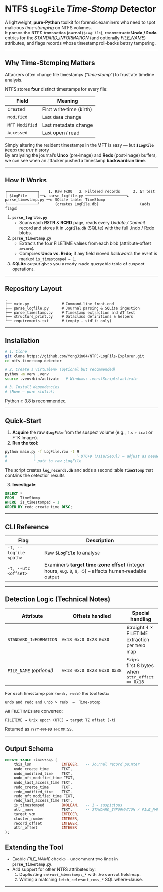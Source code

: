 # NTFS `$LogFile` *Time‑Stomp* Detector

A lightweight, **pure‑Python** toolkit for forensic examiners who need to spot malicious _time‑stomping_ on NTFS volumes.  
It parses the NTFS transaction journal (`$LogFile`), reconstructs **Undo / Redo** entries for the *STANDARD_INFORMATION* (and optionally *FILE_NAME*) attributes, and flags records whose timestamp roll‑backs betray tampering.

---

## Why Time‑Stomping Matters

Attackers often change file timestamps (“_time‑stomp_”) to frustrate timeline analysis.

NTFS stores **four** distinct timestamps for every file:

| Field | Meaning |
|-------|---------|
| `Created` | First write‑time (birth) |
| `Modified` | Last data change |
| `MFT Modified` | Last metadata change |
| `Accessed` | Last open / read |

Simply altering the resident timestamps in the MFT is easy — but **`$LogFile`** keeps the _true_ history.  
By analysing the journal’s **Undo** (pre‑image) and **Redo** (post‑image) buffers, we can see when an attacker pushed a timestamp **backwards in time**.

---

## How It Works

```
┌──────────────┐    1. Raw 0x00   2. Filtered records      3. ΔT test
│ $LogFile     │──► parse_logfile.py ───────────────────► parse_timestamp.py ──► SQLite table: TimeStomp
└──────────────┘       (creates LogFile.db)                   (adds flags)
```

1. **`parse_logfile.py`**  
   * Scans each **RSTR** & **RCRD** page, reads every *Update / Commit* record and stores it in **`LogFile.db`** (SQLite) with the full Undo / Redo blobs.  
2. **`parse_timestamp.py`**  
   * Extracts the four FILETIME values from each blob (attribute‑offset aware).  
   * Compares **Undo vs. Redo**; if any field moved _backwards_ the event is marked `is_timestomped = 1`.  
3. **SQLite** output gives you a ready‑made queryable table of suspect operations.

---

## Repository Layout

```
.
├── main.py               # Command‑line front‑end
├── parse_logfile.py      # Journal parsing & SQLite ingestion
├── parse_timestamp.py    # Timestamp extraction and ΔT test
├── structure_print.py    # Dataclass definitions & helpers
└── requirements.txt      # (empty – stdlib only)
```

---

## Installation

```bash
# 1. Clone
git clone https://github.com/YongJin04/NTFS-LogFile-Explorer.git
cd ntfs-timestomp-detector

# 2. Create a virtualenv (optional but recommended)
python -m venv .venv
source .venv/bin/activate   # Windows: .venv\Scripts\activate

# 3. Install dependencies
# (None – pure stdlib!)
```

Python ≥ 3.8 is recommended.

---

## Quick‑Start

1. **Acquire** the raw **`$LogFile`** from the suspect volume (e.g., `fls` + `icat` or FTK Imager).  
2. **Run the tool**:

```bash
python main.py -f LogFile.raw -t 9
#            │                   └ UTC+9 (Asia/Seoul) – adjust as needed
#            └ path to raw $LogFile
```

The script creates **`log_records.db`** and adds a second table **`TimeStomp`** that contains the detection results.

3. **Investigate**:

```sql
SELECT *
FROM   TimeStomp
WHERE  is_timestomped = 1
ORDER BY redo_create_time DESC;
```

---

## CLI Reference

| Flag | Description |
|------|-------------|
| `-f, --logfile <path>` | Raw **`$LogFile`** to analyse |
| `-t, --utc <offset>`   | Examiner’s **target time‑zone offset** (integer hours, e.g. `0`, `9`, `-5`) – affects human‑readable output |

---

## Detection Logic (Technical Notes)

| Attribute | Offsets handled | Special handling |
|-----------|-----------------|------------------|
| `STANDARD_INFORMATION` | `0x18 0x20 0x28 0x30` | Straight 4 × FILETIME extraction per field map |
| `FILE_NAME` *(optional)* | `0x18 0x20 0x28 0x30 0x38` | Skips first 8 bytes when `attr_offset == 0x18` |

For each timestamp pair `(undo, redo)` the tool tests:

```
undo and redo and undo > redo  →  Time‑stomp
```

All FILETIMEs are converted:

```
FILETIME → Unix epoch (UTC) → target TZ offset (-t)
```

Returned as `YYYY‑MM‑DD HH:MM:SS`.

---

## Output Schema

```sql
CREATE TABLE TimeStomp (
    this_lsn              INTEGER,   -- Journal record pointer
    undo_create_time      TEXT,
    undo_modified_time    TEXT,
    undo_mft_modified_time TEXT,
    undo_last_access_time TEXT,
    redo_create_time      TEXT,
    redo_modified_time    TEXT,
    redo_mft_modified_time TEXT,
    redo_last_access_time TEXT,
    is_timestomped        BOOLEAN,   -- 1 = suspicious
    attr_name             TEXT,      -- STANDARD_INFORMATION / FILE_NAME
    target_vcn            INTEGER,
    cluster_number        INTEGER,
    record_offset         INTEGER,
    attr_offset           INTEGER
);
```

## Extending the Tool

* Enable *FILE_NAME* checks – uncomment two lines in **`parse_timestamp.py`**.  
* Add support for other NTFS attributes by:  
  1. Duplicating `extract_timestamps_*` with the correct field map.  
  2. Writing a matching `fetch_relevant_rows_*` SQL where‑clause.

---
